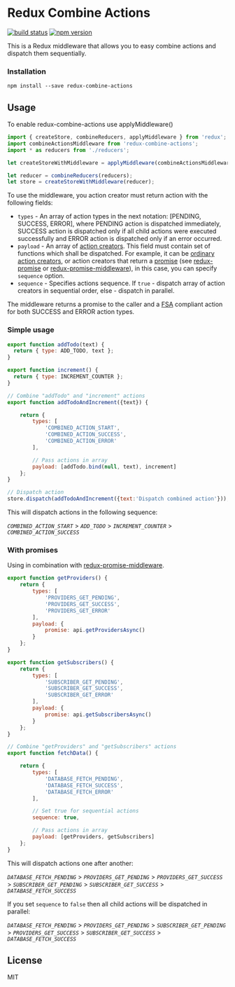 # Redux Combine Actions

[![build status](https://img.shields.io/travis/itsmepetrov/redux-combine-actions/master.svg?style=flat-square)](https://travis-ci.org/itsmepetrov/redux-combine-actions)
[![npm version](https://img.shields.io/npm/v/redux-combine-actions.svg?style=flat-square)](https://www.npmjs.com/package/redux-combine-actions)

This is a Redux middleware that allows you to easy combine actions and dispatch them sequentially.

### Installation

```
npm install --save redux-combine-actions
```

## Usage

To enable redux-combine-actions use applyMiddleware()

```js
import { createStore, combineReducers, applyMiddleware } from 'redux';
import combineActionsMiddleware from 'redux-combine-actions';
import * as reducers from './reducers';

let createStoreWithMiddleware = applyMiddleware(combineActionsMiddleware)(createStore);

let reducer = combineReducers(reducers);
let store = createStoreWithMiddleware(reducer);
```

To use the middleware, you action creator must return action with the following fields:

- `types` - An array of action types in the next notation: [PENDING, SUCCESS, ERROR], where PENDING action is dispatched immediately, SUCCESS action is dispatched only if all child actions were executed successfully and ERROR action is dispatched  only if an error occurred.
- `payload` - An array of [action creators](http://gaearon.github.io/redux/docs/basics/Actions.html#action-creators). This field must contain set of functions which shall be dispatched. For example, it can be [ordinary action creators](#simple-usage), or action creators that return a [promise](#with-promises) (see [redux-promise](https://github.com/acdlite/redux-promise) or [redux-promise-middleware](https://github.com/pburtchaell/redux-promise-middleware)), in this case, you can specify `sequence` option. 
- `sequence` - Specifies actions sequence. If `true` - dispatch array of action creators in sequential order, else - dispatch in parallel.

The middleware returns a promise to the caller and a [FSA](https://github.com/acdlite/flux-standard-action) compliant action for both SUCCESS and ERROR action types.

### Simple usage
```js
export function addTodo(text) {
  return { type: ADD_TODO, text };
}

export function increment() {
  return { type: INCREMENT_COUNTER };
}

// Combine "addTodo" and "increment" actions
export function addTodoAndIncrement({text}) {

    return {
        types: [
            'COMBINED_ACTION_START',
            'COMBINED_ACTION_SUCCESS',
            'COMBINED_ACTION_ERROR'
        ],

        // Pass actions in array
        payload: [addTodo.bind(null, text), increment]
    };
}

// Dispatch action
store.dispatch(addTodoAndIncrement({text:'Dispatch combined action'}));
```

This will dispatch actions in the following sequence:

*`COMBINED_ACTION_START`* > *`ADD_TODO`* > *`INCREMENT_COUNTER`* > *`COMBINED_ACTION_SUCCESS`*

### With promises
Using in combination with [redux-promise-middleware](https://github.com/pburtchaell/redux-promise-middleware).
```js
export function getProviders() {
    return {
        types: [
            'PROVIDERS_GET_PENDING',
            'PROVIDERS_GET_SUCCESS',
            'PROVIDERS_GET_ERROR'
        ],
        payload: {
            promise: api.getProvidersAsync()
        }
    };
}

export function getSubscribers() {
    return {
        types: [
            'SUBSCRIBER_GET_PENDING',
            'SUBSCRIBER_GET_SUCCESS',
            'SUBSCRIBER_GET_ERROR'
        ],
        payload: {
            promise: api.getSubscribersAsync()
        }
    };
}

// Combine "getProviders" and "getSubscribers" actions
export function fetchData() {

    return {
        types: [
            'DATABASE_FETCH_PENDING',
            'DATABASE_FETCH_SUCCESS',
            'DATABASE_FETCH_ERROR'
        ],

        // Set true for sequential actions
        sequence: true,

        // Pass actions in array
        payload: [getProviders, getSubscribers]
    };
}
```

This will dispatch actions one after another:

*`DATABASE_FETCH_PENDING`* > *`PROVIDERS_GET_PENDING`* > *`PROVIDERS_GET_SUCCESS`* > *`SUBSCRIBER_GET_PENDING`* > *`SUBSCRIBER_GET_SUCCESS`* > *`DATABASE_FETCH_SUCCESS`*

If you set `sequence` to `false` then all child actions will be dispatched in parallel:

*`DATABASE_FETCH_PENDING`* > *`PROVIDERS_GET_PENDING`* > *`SUBSCRIBER_GET_PENDING`* > *`PROVIDERS_GET_SUCCESS`* > *`SUBSCRIBER_GET_SUCCESS`* > *`DATABASE_FETCH_SUCCESS`*

## License

MIT
